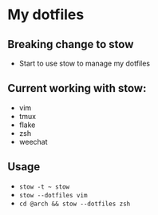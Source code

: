 # My dotfiles

## Breaking change to stow

* Start to use stow to manage my dotfiles

## Current working with stow:
* vim
* tmux
* flake
* zsh
* weechat

## Usage
* `stow -t ~ stow`
* `stow --dotfiles vim`
* `cd @arch && stow --dotfiles zsh`

